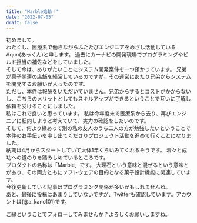 ```yaml
---
title: "Marble始動！"
date: "2022-07-05"
draft: false
---
```


初めまして。\
わたくし、医療系で働きながらふたたびエンジニアをめざし活動しているAqun(あっくん)と申します。
過去にカーナビの開発現場でプログラミングやビルド担当の補佐などをしていました。
\
そして今は、ありがたいことにシステム開発案件を一つ預かっています。
兄弟が菓子関連の店舗を経営しているのですが、その運営にあたり兄弟からシステムを開発するお願いが入ったのです。
\
ただし、本件は報酬をいただいていません。兄弟からするとコストがかからないし、こちらのメリットとしてもスキルアップができるということで互いに了解し依頼を受けることにしました。
\
私はこれで良いと思っています。
私は今年度末で医療系から去り、再びエンジニアに転向しようと考えていて、実力の確認をしたいのです。
\
そして、何より縁あって別の私の友人のうち二人の方が勉強したいということで本件のお手伝いを申し出てくださりプロジェクト活動を進めて行くことになりました。
\
納期は4月からスタートしていて大体1年くらいみてくれるそうです。
着々と成功への道のりを踏みしめているところです。
\
プロダクトの名称は「Marble」です。
大理石という意味と混ぜるという意味とがあり、その両方ともにソフトウェアの目的となる菓子設計機能に関連しています。
\
今後更新していく記事はプログラミング関係が多いかもしれませんね。
\
あと、最後に投稿はあまりしていないですが、Twitterも確認しています。アカウントは(@a_kano101)です。

ご縁ということでフォローしてみませんか？よろしくお願いしますね。
